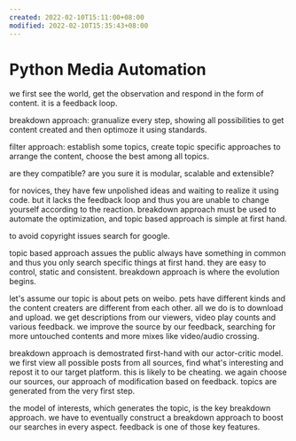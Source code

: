 ```yaml
---
created: 2022-02-10T15:11:00+08:00
modified: 2022-02-10T15:35:43+08:00
---
```


# Python Media Automation

we first see the world, get the observation and respond in the form of content. it is a feedback loop.

breakdown approach:
granualize every step, showing all possibilities to get content created and then optimoze it using standards.

filter approach:
establish some topics, create topic specific approaches to arrange the content, choose the best among all topics.

are they compatible? are you sure it is modular, scalable and extensible?

for novices, they have few unpolished ideas and waiting to realize it using code. but it lacks the feedback loop and thus you are unable to change yourself according to the reaction. breakdown approach must be used to automate the optimization, and topic based approach is simple at first hand.

to avoid copyright issues search for google.

topic based approach assues the public always have something in common and thus you only search specific things at first hand. they are easy to control, static and consistent. breakdown approach is where the evolution begins.

let's assume our topic is about pets on weibo. pets have different kinds and the content creaters are different from each other. all we do is to download and upload. we get descriptions from our viewers, video play counts and various feedback. we improve the source by our feedback, searching for more untouched contents and more mixes like video/audio crossing.

breakdown approach is demostrated first-hand with our actor-critic model. we first view all possible posts from all sources, find what's interesting and repost it to our target platform. this is likely to be cheating. we again choose our sources, our approach of modification based on feedback. topics are generated from the very first step.

the model of interests, which generates the topic, is the key breakdown approach. we have to eventually construct a breakdown approach to boost our searches in every aspect. feedback is one of those key features.
